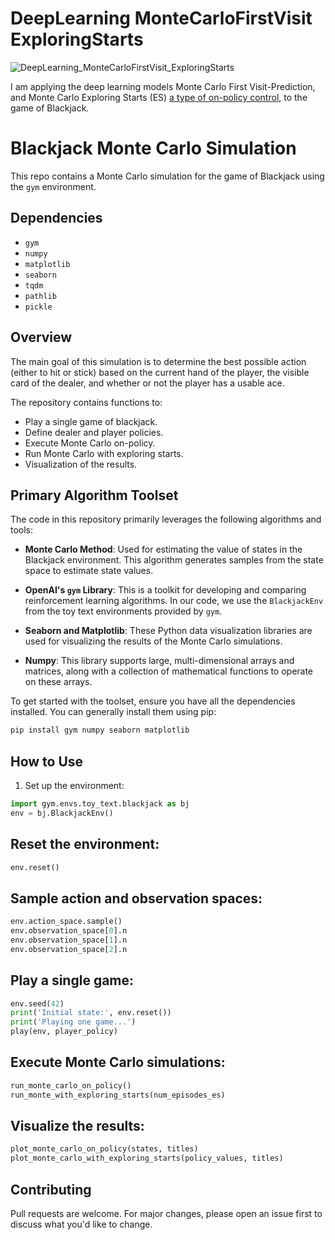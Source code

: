 # DeepLearning MonteCarloFirstVisit ExploringStarts

![DeepLearning_MonteCarloFirstVisit_ExploringStarts](https://github.com/mitch-henderson/DeepLearning_MonteCarloFirstVisit_ExploringStarts_CSPB3202/blob/main/2023_08_mitch___h_deep_learning_models_Monte_Carlo_First_Visit-Predicti.png)


I am applying the deep learning models Monte Carlo First Visit-Prediction, 
and Monte Carlo Exploring Starts (ES) [a type of on-policy control](https://towardsdatascience.com/on-policy-v-s-off-policy-learning-75089916bc2f), to the game of Blackjack.


# Blackjack Monte Carlo Simulation

This repo contains a Monte Carlo simulation for the game of Blackjack using the `gym` environment.

## Dependencies

- `gym`
- `numpy`
- `matplotlib`
- `seaborn`
- `tqdm`
- `pathlib`
- `pickle`

## Overview

The main goal of this simulation is to determine the best possible action (either to hit or stick) based on the current hand of the player, the visible card of the dealer, and whether or not the player has a usable ace. 

The repository contains functions to:
- Play a single game of blackjack.
- Define dealer and player policies.
- Execute Monte Carlo on-policy.
- Run Monte Carlo with exploring starts.
- Visualization of the results.

## Primary Algorithm Toolset

The code in this repository primarily leverages the following algorithms and tools:

- **Monte Carlo Method**: Used for estimating the value of states in the Blackjack environment. This algorithm generates samples from the state space to estimate state values.
  
- **OpenAI's `gym` Library**: This is a toolkit for developing and comparing reinforcement learning algorithms. In our code, we use the `BlackjackEnv` from the toy text environments provided by `gym`.

- **Seaborn and Matplotlib**: These Python data visualization libraries are used for visualizing the results of the Monte Carlo simulations.

- **Numpy**: This library supports large, multi-dimensional arrays and matrices, along with a collection of mathematical functions to operate on these arrays.

To get started with the toolset, ensure you have all the dependencies installed. You can generally install them using pip:

```bash
pip install gym numpy seaborn matplotlib
```


## How to Use

1. Set up the environment:

```python
import gym.envs.toy_text.blackjack as bj
env = bj.BlackjackEnv()
```

## Reset the environment:

```python
env.reset()
```

## Sample action and observation spaces:
```python
env.action_space.sample()
env.observation_space[0].n
env.observation_space[1].n
env.observation_space[2].n
```

## Play a single game:
```python
env.seed(42)
print('Initial state:', env.reset())
print('Playing one game...')
play(env, player_policy)
```
## Execute Monte Carlo simulations:
```python
run_monte_carlo_on_policy()
run_monte_with_exploring_starts(num_episodes_es)
```

## Visualize the results:
```python
plot_monte_carlo_on_policy(states, titles)
plot_monte_carlo_with_exploring_starts(policy_values, titles)
```

## Contributing
Pull requests are welcome. For major changes, please open an issue first to discuss what you'd like to change.
